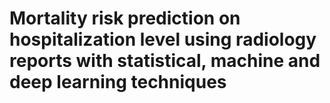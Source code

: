 # Mortality risk prediction on hospitalization level using radiology reports with statistical, machine and deep learning techniques
